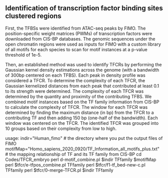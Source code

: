 ## Identification of transcription factor binding sites clustered regions

First, the TFBSs were identified from ATAC-seq peaks by FIMO. The position-specific weight matrices (PWMs) of transcription factors were downloaded from CIS-BP databases. The genomic sequences under the open chromatin regions were used as inputs for FIMO with a custom library of all motifs for each species to scan for motif instances at a p-value threshold of 1e-5. 

Then, an established method was used to identify TFCRs by performing the Gaussian kernel density estimations across the genome (with a bandwidth of 300bp centered on each TFBS). Each peak in density profile was considered a TFCR. To determine the complexity of each TFCR, the Gaussian kernelized distances from each peak that contributed at least 0.1 to its strength were determined. The complexity of each TFCR was determined by the quantity and proximity of the contributing TFBS. We combined motif instances based on the TF family information from CIS-BP to calculate the complexity of TFCR. The window for each TFCR was determined by finding the maximum distance (in bp) from the TFCR to a contributing TF and then adding 150 bp (one-half of the bandwidth). Each window was centered on the TFCR. The identified TFCR was grouped into 10 groups based on their complexity from low to high. 

usage:
indir="Human_fimo" # the directory where you put the output files of FIMO
motifMap="Homo_sapiens_2020_0920/TF_Information_all_motifs_plus.txt" # the mapping relationship of TF and its TF family from CIS-BP
cd Codes/TFCR_embryo
perl d-motif_combine.pl $indir TFfamily $motifMap
perl $tfcr/e-tfpos_combine.pl TFfamily
perl $tfcr/f1-tf_bed-new-c.pl TFfamily
perl $tfcr/0-merge-TFCR.pl $indir TFfamily
